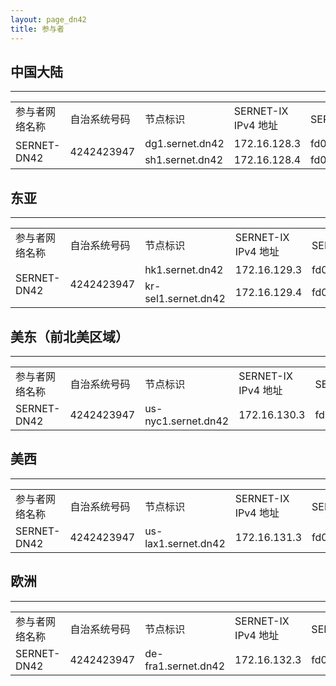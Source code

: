 ```yaml
---
layout: page_dn42
title: 参与者
---
```


## 中国大陆
---
<table>
    <tr>
        <td>参与者网络名称</td>
        <td>自治系统号码</td>
        <td>节点标识</td>
        <td>SERNET-IX IPv4 地址</td>
        <td>SERNET-IX IPv6 地址</td>
    </tr>
    <tr>
        <td rowspan = "2">SERNET-DN42</td>
        <td rowspan = "2">4242423947</td>
        <td>dg1.sernet.dn42</td>
        <td>172.16.128.3</td>
        <td>fd06:7bc4:e3fa:7940::3</td>
    </tr>
    <tr>
        <td>sh1.sernet.dn42</td>
        <td>172.16.128.4</td>
        <td>fd06:7bc4:e3fa:7940::4</td>
    </tr>
</table>

## 东亚
---
<table>
    <tr>
        <td>参与者网络名称</td>
        <td>自治系统号码</td>
        <td>节点标识</td>
        <td>SERNET-IX IPv4 地址</td>
        <td>SERNET-IX IPv6 地址</td>
    </tr>
    <tr>
        <td rowspan = "2">SERNET-DN42</td>
        <td rowspan = "2">4242423947</td>
        <td>hk1.sernet.dn42</td>
        <td>172.16.129.3</td>
        <td>fd06:7bc4:e3fa:7941::3</td>
    </tr>
    <tr>
        <td>kr-sel1.sernet.dn42</td>
        <td>172.16.129.4</td>
        <td>fd06:7bc4:e3fa:7941::4</td>
    </tr>
</table>

## 美东（前北美区域）
---
<table>
    <tr>
        <td>参与者网络名称</td>
        <td>自治系统号码</td>
        <td>节点标识</td>
        <td>SERNET-IX IPv4 地址</td>
        <td>SERNET-IX IPv6 地址</td>
    </tr>
    <tr>
        <td>SERNET-DN42</td>
        <td>4242423947</td>
        <td>us-nyc1.sernet.dn42</td>
        <td>172.16.130.3</td>
        <td>fd06:7bc4:e3fa:7942::3</td>
    </tr>
</table>

## 美西
---
<table>
    <tr>
        <td>参与者网络名称</td>
        <td>自治系统号码</td>
        <td>节点标识</td>
        <td>SERNET-IX IPv4 地址</td>
        <td>SERNET-IX IPv6 地址</td>
    </tr>
    <tr>
        <td>SERNET-DN42</td>
        <td>4242423947</td>
        <td>us-lax1.sernet.dn42</td>
        <td>172.16.131.3</td>
        <td>fd06:7bc4:e3fa:7943::3</td>
    </tr>
</table>

## 欧洲
---
<table>
    <tr>
        <td>参与者网络名称</td>
        <td>自治系统号码</td>
        <td>节点标识</td>
        <td>SERNET-IX IPv4 地址</td>
        <td>SERNET-IX IPv6 地址</td>
    </tr>
    <tr>
        <td>SERNET-DN42</td>
        <td>4242423947</td>
        <td>de-fra1.sernet.dn42</td>
        <td>172.16.132.3</td>
        <td>fd06:7bc4:e3fa:7944::3</td>
    </tr>
</table>